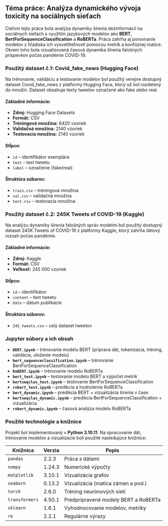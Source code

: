 ## Téma práce: **Analýza dynamického vývoja toxicity na sociálnych sieťach**

Cieľom tejto práce bola analýza dynamiky šírenia dezinformácií na sociálnych sieťach s využitím jazykových modelov ako **BERT**, **BertForSequenceClassification** a **RoBERTa**. Práca zahŕňa aj porovnanie modelov z hľadiska ich vysvetliteľnosti pomocou metrík a konfúznej matice. Okrem toho bola vizualizovaná časová dynamika šírenia falošných príspevkov počas pandémie COVID-19.

### Použitý dataset č.1: **Covid\_fake\_news (Hugging Face)**

Na trénovanie, validáciu a testovanie modelov bol použitý verejne dostupný dataset Covid_fake_news z platformy Hugging Face, ktorý už bol rozdelený do množín. Dataset obsahuje texty tweetov označené ako fake alebo real.

#### Základné informácie:

* **Zdroj:** Hugging Face Datasets
* **Formát:** CSV
* **Tréningová množina:** 6420 vzoriek
* **Validačná množina:** 2140 vzoriek
* **Testovacia množina:** 2140 vzoriek

#### Stĺpce:

* `id` – identifikátor exemplára
* `text` – text tweetu
* `label` – označenie (fake/real)

#### Štruktúra súborov:

* `train.csv` – tréningová množina
* `val.csv` – validačná množina
* `test.csv` – testovacia množina

### Použitý dataset č.2: **245K Tweets of COVID-19 (Kaggle)**

Na analýzu dynamiky šírenia falošných správ modelmi bol použitý dostupný dataset 245K Tweets of COVID-19 z platformy Kaggle, ktorý zahŕňa dátový rozsah počas pandémie.

#### Základné informácie:

* **Zdroj:** Kaggle
* **Formát:** CSV
* **Veľkosť:** 245 000 vzoriek

#### Stĺpce:

* `id` – identifikátor
* `content` – text tweetu
* `date` – dátum publikácie

#### Štruktúra súborov:

* `245_tweets.csv` – celý dataset tweetov

### Jupyter súbory a ich obsah

* **`BERT.ipynb`** – trénovanie modelu BERT (príprava dát, tokenizácia, tréning, validácia, uloženie modelu)
* **`bert_sequenceclassification.ipynb`** – trénovanie BertForSequenceClassification
* **`RoBERT.ipynb`** – trénovanie modelu RoBERTa
* **`bert_test.ipynb`** – testovanie modelu BERT a výpočet metrík
* **`bertseqclas_test.ipynb`** – testovanie BertForSequenceClassification
* **`robert_test.ipynb`** – predikcia a hodnotenie RoBERTa
* **`bert_dynamic.ipynb`** – predikcia BERT + vizualizácia šírenia v čase
* **`bertseqclas_dynamic.ipynb`** – predikcia BertForSequenceClassification + vizualizácia
* **`robert_dynamic.ipynb`** – časová analýza modelu RoBERTa

### Použité technológie a knižnice

Projekt bol implementovaný v **Python 3.10.11**. Na spracovanie dát, trénovanie modelov a vizualizácie boli použité nasledujúce knižnice:

| Knižnica       | Verzia | Popis                                |
| -------------- | ------ | ------------------------------------ |
| `pandas`       | 2.2.3  | Práca s dátami                       |
| `numpy`        | 1.24.3 | Numerické výpočty                    |
| `matplotlib`   | 3.10.1 | Vizualizácia grafov                  |
| `seaborn`      | 0.13.2 | Vizualizácia (matica zámen a pod.)   |
| `torch`        | 2.6.0  | Tréning neurónových sietí            |
| `transformers` | 4.50.1 | Predpripravené modely BERT a RoBERTa |
| `sklearn`      | 1.6.1  | Vyhodnocovanie modelov, metriky      |
| `re`           | 2.2.1  | Regulárne výrazy                     |
